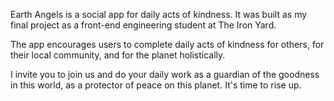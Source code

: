 Earth Angels is a social app for daily acts of kindness. It was built as my final project as a front-end engineering student at The Iron Yard.

The app encourages users to complete daily acts of kindness for others, for their local community, and for the planet holistically.

I invite you to join us and do your daily work as a guardian of the goodness in this world, as a protector of peace on this planet. It's time to rise up.
